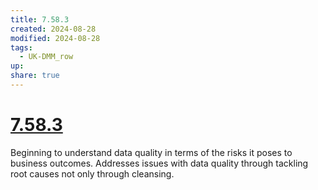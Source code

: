 ```yaml
---
title: 7.58.3
created: 2024-08-28
modified: 2024-08-28
tags:
  - UK-DMM_row
up: 
share: true
---
```

# [7.58.3](7.58.3.md)

Beginning to understand data quality in terms of the risks it poses to business outcomes. Addresses issues with data quality through tackling root causes not only through cleansing.
